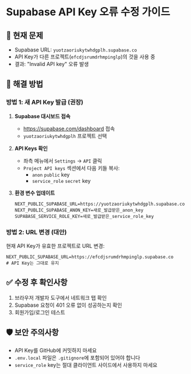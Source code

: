 # Supabase API Key 오류 수정 가이드

## 🚨 현재 문제
- Supabase URL: `yuotzaoriukytwhdgplh.supabase.co`
- API Key가 다른 프로젝트(`efcdjsrumdrhmpinglp`)의 것을 사용 중
- 결과: "Invalid API key" 오류 발생

## 🔧 해결 방법

### 방법 1: 새 API Key 발급 (권장)

1. **Supabase 대시보드 접속**
   - https://supabase.com/dashboard 접속
   - `yuotzaoriukytwhdgplh` 프로젝트 선택

2. **API Keys 확인**
   - 좌측 메뉴에서 `Settings` → `API` 클릭
   - `Project API keys` 섹션에서 다음 키들 복사:
     - `anon` `public` key
     - `service_role` `secret` key

3. **환경 변수 업데이트**
   ```env
   NEXT_PUBLIC_SUPABASE_URL=https://yuotzaoriukytwhdgplh.supabase.co
   NEXT_PUBLIC_SUPABASE_ANON_KEY=새로_발급받은_anon_key
   SUPABASE_SERVICE_ROLE_KEY=새로_발급받은_service_role_key
   ```

### 방법 2: URL 변경 (대안)

현재 API Key가 유효한 프로젝트로 URL 변경:
```env
NEXT_PUBLIC_SUPABASE_URL=https://efcdjsrumdrhmpinglp.supabase.co
# API Key는 그대로 유지
```

## ✅ 수정 후 확인사항

1. 브라우저 개발자 도구에서 네트워크 탭 확인
2. Supabase 요청이 401 오류 없이 성공하는지 확인
3. 회원가입/로그인 테스트

## 🛡️ 보안 주의사항

- API Key를 GitHub에 커밋하지 마세요
- `.env.local` 파일은 `.gitignore`에 포함되어 있어야 합니다
- `service_role` key는 절대 클라이언트 사이드에서 사용하지 마세요